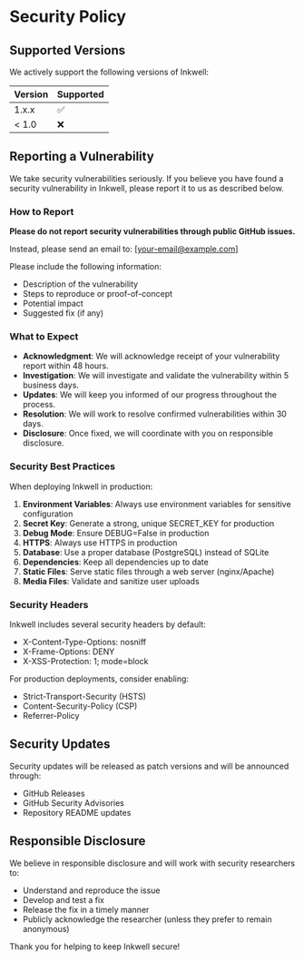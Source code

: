 # Security Policy

## Supported Versions

We actively support the following versions of Inkwell:

| Version | Supported          |
| ------- | ------------------ |
| 1.x.x   | :white_check_mark: |
| < 1.0   | :x:                |

## Reporting a Vulnerability

We take security vulnerabilities seriously. If you believe you have found a security vulnerability in Inkwell, please report it to us as described below.

### How to Report

**Please do not report security vulnerabilities through public GitHub issues.**

Instead, please send an email to: [your-email@example.com]

Please include the following information:
- Description of the vulnerability
- Steps to reproduce or proof-of-concept
- Potential impact
- Suggested fix (if any)

### What to Expect

- **Acknowledgment**: We will acknowledge receipt of your vulnerability report within 48 hours.
- **Investigation**: We will investigate and validate the vulnerability within 5 business days.
- **Updates**: We will keep you informed of our progress throughout the process.
- **Resolution**: We will work to resolve confirmed vulnerabilities within 30 days.
- **Disclosure**: Once fixed, we will coordinate with you on responsible disclosure.

### Security Best Practices

When deploying Inkwell in production:

1. **Environment Variables**: Always use environment variables for sensitive configuration
2. **Secret Key**: Generate a strong, unique SECRET_KEY for production
3. **Debug Mode**: Ensure DEBUG=False in production
4. **HTTPS**: Always use HTTPS in production
5. **Database**: Use a proper database (PostgreSQL) instead of SQLite
6. **Dependencies**: Keep all dependencies up to date
7. **Static Files**: Serve static files through a web server (nginx/Apache)
8. **Media Files**: Validate and sanitize user uploads

### Security Headers

Inkwell includes several security headers by default:
- X-Content-Type-Options: nosniff
- X-Frame-Options: DENY
- X-XSS-Protection: 1; mode=block

For production deployments, consider enabling:
- Strict-Transport-Security (HSTS)
- Content-Security-Policy (CSP)
- Referrer-Policy

## Security Updates

Security updates will be released as patch versions and will be announced through:
- GitHub Releases
- GitHub Security Advisories
- Repository README updates

## Responsible Disclosure

We believe in responsible disclosure and will work with security researchers to:
- Understand and reproduce the issue
- Develop and test a fix
- Release the fix in a timely manner
- Publicly acknowledge the researcher (unless they prefer to remain anonymous)

Thank you for helping to keep Inkwell secure!
